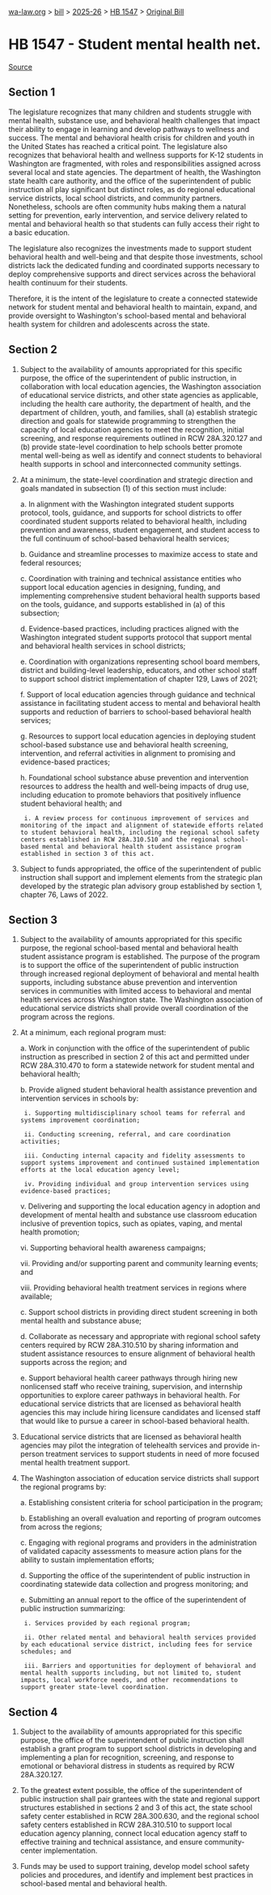 [wa-law.org](/) > [bill](/bill/) > [2025-26](/bill/2025-26/) > [HB 1547](/bill/2025-26/hb/1547/) > [Original Bill](/bill/2025-26/hb/1547/1/)

# HB 1547 - Student mental health net.

[Source](http://lawfilesext.leg.wa.gov/biennium/2025-26/Pdf/Bills/House%20Bills/1547.pdf)

## Section 1
The legislature recognizes that many children and students struggle with mental health, substance use, and behavioral health challenges that impact their ability to engage in learning and develop pathways to wellness and success. The mental and behavioral health crisis for children and youth in the United States has reached a critical point. The legislature also recognizes that behavioral health and wellness supports for K-12 students in Washington are fragmented, with roles and responsibilities assigned across several local and state agencies. The department of health, the Washington state health care authority, and the office of the superintendent of public instruction all play significant but distinct roles, as do regional educational service districts, local school districts, and community partners. Nonetheless, schools are often community hubs making them a natural setting for prevention, early intervention, and service delivery related to mental and behavioral health so that students can fully access their right to a basic education.

The legislature also recognizes the investments made to support student behavioral health and well-being and that despite those investments, school districts lack the dedicated funding and coordinated supports necessary to deploy comprehensive supports and direct services across the behavioral health continuum for their students.

Therefore, it is the intent of the legislature to create a connected statewide network for student mental and behavioral health to maintain, expand, and provide oversight to Washington's school-based mental and behavioral health system for children and adolescents across the state.

## Section 2
1. Subject to the availability of amounts appropriated for this specific purpose, the office of the superintendent of public instruction, in collaboration with local education agencies, the Washington association of educational service districts, and other state agencies as applicable, including the health care authority, the department of health, and the department of children, youth, and families, shall (a) establish strategic direction and goals for statewide programming to strengthen the capacity of local education agencies to meet the recognition, initial screening, and response requirements outlined in RCW 28A.320.127 and (b) provide state-level coordination to help schools better promote mental well-being as well as identify and connect students to behavioral health supports in school and interconnected community settings.

2. At a minimum, the state-level coordination and strategic direction and goals mandated in subsection (1) of this section must include:

    a. In alignment with the Washington integrated student supports protocol, tools, guidance, and supports for school districts to offer coordinated student supports related to behavioral health, including prevention and awareness, student engagement, and student access to the full continuum of school-based behavioral health services;

    b. Guidance and streamline processes to maximize access to state and federal resources;

    c. Coordination with training and technical assistance entities who support local education agencies in designing, funding, and implementing comprehensive student behavioral health supports based on the tools, guidance, and supports established in (a) of this subsection;

    d. Evidence-based practices, including practices aligned with the Washington integrated student supports protocol that support mental and behavioral health services in school districts;

    e. Coordination with organizations representing school board members, district and building-level leadership, educators, and other school staff to support school district implementation of chapter 129, Laws of 2021;

    f. Support of local education agencies through guidance and technical assistance in facilitating student access to mental and behavioral health supports and reduction of barriers to school-based behavioral health services;

    g. Resources to support local education agencies in deploying student school-based substance use and behavioral health screening, intervention, and referral activities in alignment to promising and evidence-based practices;

    h. Foundational school substance abuse prevention and intervention resources to address the health and well-being impacts of drug use, including education to promote behaviors that positively influence student behavioral health; and

        i. A review process for continuous improvement of services and monitoring of the impact and alignment of statewide efforts related to student behavioral health, including the regional school safety centers established in RCW 28A.310.510 and the regional school-based mental and behavioral health student assistance program established in section 3 of this act.

3. Subject to funds appropriated, the office of the superintendent of public instruction shall support and implement elements from the strategic plan developed by the strategic plan advisory group established by section 1, chapter 76, Laws of 2022.

## Section 3
1. Subject to the availability of amounts appropriated for this specific purpose, the regional school-based mental and behavioral health student assistance program is established. The purpose of the program is to support the office of the superintendent of public instruction through increased regional deployment of behavioral and mental health supports, including substance abuse prevention and intervention services in communities with limited access to behavioral and mental health services across Washington state. The Washington association of educational service districts shall provide overall coordination of the program across the regions.

2. At a minimum, each regional program must:

    a. Work in conjunction with the office of the superintendent of public instruction as prescribed in section 2 of this act and permitted under RCW 28A.310.470 to form a statewide network for student mental and behavioral health;

    b. Provide aligned student behavioral health assistance prevention and intervention services in schools by:

        i. Supporting multidisciplinary school teams for referral and systems improvement coordination;

        ii. Conducting screening, referral, and care coordination activities;

        iii. Conducting internal capacity and fidelity assessments to support systems improvement and continued sustained implementation efforts at the local education agency level;

        iv. Providing individual and group intervention services using evidence-based practices;

    v. Delivering and supporting the local education agency in adoption and development of mental health and substance use classroom education inclusive of prevention topics, such as opiates, vaping, and mental health promotion;

    vi. Supporting behavioral health awareness campaigns;

    vii. Providing and/or supporting parent and community learning events; and

    viii. Providing behavioral health treatment services in regions where available;

    c. Support school districts in providing direct student screening in both mental health and substance abuse;

    d. Collaborate as necessary and appropriate with regional school safety centers required by RCW 28A.310.510 by sharing information and student assistance resources to ensure alignment of behavioral health supports across the region; and

    e. Support behavioral health career pathways through hiring new nonlicensed staff who receive training, supervision, and internship opportunities to explore career pathways in behavioral health. For educational service districts that are licensed as behavioral health agencies this may include hiring licensure candidates and licensed staff that would like to pursue a career in school-based behavioral health.

3. Educational service districts that are licensed as behavioral health agencies may pilot the integration of telehealth services and provide in-person treatment services to support students in need of more focused mental health treatment support.

4. The Washington association of education service districts shall support the regional programs by:

    a. Establishing consistent criteria for school participation in the program;

    b. Establishing an overall evaluation and reporting of program outcomes from across the regions;

    c. Engaging with regional programs and providers in the administration of validated capacity assessments to measure action plans for the ability to sustain implementation efforts;

    d. Supporting the office of the superintendent of public instruction in coordinating statewide data collection and progress monitoring; and

    e. Submitting an annual report to the office of the superintendent of public instruction summarizing:

        i. Services provided by each regional program;

        ii. Other related mental and behavioral health services provided by each educational service district, including fees for service schedules; and

        iii. Barriers and opportunities for deployment of behavioral and mental health supports including, but not limited to, student impacts, local workforce needs, and other recommendations to support greater state-level coordination.

## Section 4
1. Subject to the availability of amounts appropriated for this specific purpose, the office of the superintendent of public instruction shall establish a grant program to support school districts in developing and implementing a plan for recognition, screening, and response to emotional or behavioral distress in students as required by RCW 28A.320.127.

2. To the greatest extent possible, the office of the superintendent of public instruction shall pair grantees with the state and regional support structures established in sections 2 and 3 of this act, the state school safety center established in RCW 28A.300.630, and the regional school safety centers established in RCW 28A.310.510 to support local education agency planning, connect local education agency staff to effective training and technical assistance, and ensure community-center implementation.

3. Funds may be used to support training, develop model school safety policies and procedures, and identify and implement best practices in school-based mental and behavioral health.
